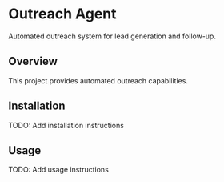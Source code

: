 # Outreach Agent

Automated outreach system for lead generation and follow-up.

## Overview

This project provides automated outreach capabilities.

## Installation

TODO: Add installation instructions

## Usage

TODO: Add usage instructions
